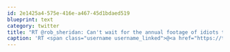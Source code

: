 ```yaml
---
id: 2e1425a4-575e-416e-a467-45d1bdaed519
blueprint: text
category: twitter
title: "RT @rob_sheridan: Can't wait for the annual footage of idiots trampling each other at three in the morning trying to buy crap they don't ..."
caption: 'RT <span class="username username_linked">@<a href="https://twitter.com/rob_sheridan" title="Rob Sheridan (Parody)">rob_sheridan</a></span>: Can''t wait for the annual footage of idiots trampling each other at three in the morning trying to buy crap they don''t ...'
---
```

